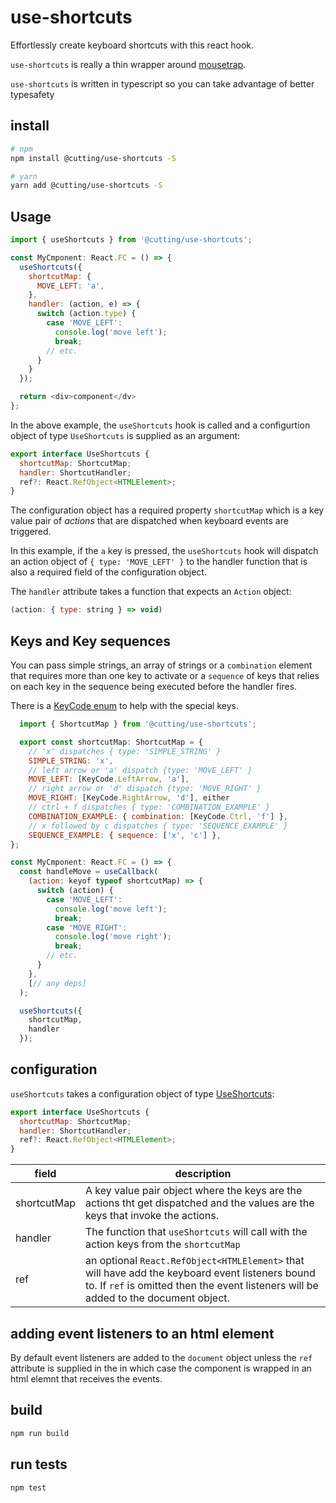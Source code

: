 # use-shortcuts

Effortlessly create keyboard shortcuts with this react hook.

`use-shortcuts` is really a thin wrapper around [mousetrap](https://github.com/ccampbell/mousetrap).

`use-shortcuts` is written in typescript so you can take advantage of better typesafety

## install

```sh
# npm
npm install @cutting/use-shortcuts -S

# yarn
yarn add @cutting/use-shortcuts -S
```

## Usage

```js
import { useShortcuts } from '@cutting/use-shortcuts';

const MyCmponent: React.FC = () => {
  useShortcuts({
    shortcutMap: {
      MOVE_LEFT: 'a',
    },
    handler: (action, e) => {
      switch (action.type) {
        case 'MOVE_LEFT':
          console.log('move left');
          break;
        // etc.
      }
    }
  });

  return <div>component</dv>
};
```
In the above example, the `useShortcuts` hook is called and a configurtion object of type `UseShortcuts` is supplied as an argument:

```javascript
export interface UseShortcuts {
  shortcutMap: ShortcutMap;
  handler: ShortcutHandler;
  ref?: React.RefObject<HTMLElement>;
}
```
The configuration object has a required property `shortcutMap` which is a key value pair of *actions* that are dispatched when keyboard events are triggered.

In this example, if the `a` key is pressed, the `useShortcuts` hook will dispatch an action object of `{ type: 'MOVE_LEFT' }` to the handler function that is also a required field of the configuration object.

The `handler` attribute takes a function that expects an `Action` object:

```javascript
(action: { type: string } => void)
```
## Keys and Key sequences

You can pass simple strings, an array of strings or a `combination` element that requires more than one key to activate or a `sequence` of keys that relies on each key in the sequence being executed before the handler fires.

There is a [KeyCode enum](./src/types/keycodes.ts) to help with the special keys.

```jsx
  import { ShortcutMap } from '@cutting/use-shortcuts';

  export const shortcutMap: ShortcutMap = {
    // 'x' dispatches { type: 'SIMPLE_STRING' }
    SIMPLE_STRING: 'x',
    // left arrow or 'a' dispatch {type: 'MOVE_LEFT' }
    MOVE_LEFT: [KeyCode.LeftArrow, 'a'],
    // right arrow or 'd' dispatch {type: 'MOVE_RIGHT' }
    MOVE_RIGHT: [KeyCode.RightArrow, 'd'], either
    // ctrl + f dispatches { type: 'COMBINATION_EXAMPLE' }
    COMBINATION_EXAMPLE: { combination: [KeyCode.Ctrl, 'f'] },
    // x followed by c dispatches { type: 'SEQUENCE_EXAMPLE' }
    SEQUENCE_EXAMPLE: { sequence: ['x', 'c'] },
};

const MyCmponent: React.FC = () => {
  const handleMove = useCallback(
    (action: keyof typeof shortcutMap) => {
      switch (action) {
        case 'MOVE_LEFT':
          console.log('move left');
          break;
        case 'MOVE_RIGHT':
          console.log('move right');
          break;
        // etc.
      }
    },
    [// any deps]
  );

  useShortcuts({
    shortcutMap,
    handler
  });
```

## configuration

`useShortcuts` takes a configuration object of type [UseShortcuts](./src/types/types):

```javascript
export interface UseShortcuts {
  shortcutMap: ShortcutMap;
  handler: ShortcutHandler;
  ref?: React.RefObject<HTMLElement>;
}
```

|field   |  description |
|---|---|
| shortcutMap  | A key value pair object where the keys are the actions tht get dispatched and the values are the keys that invoke the actions.  |
| handler  | The function that `useShortcuts` will call with the action keys from the `shortcutMap`   |
| ref  |an optional `React.RefObject<HTMLElement>` that will have add the keyboard event listeners bound to.  If `ref` is omitted then the event listeners will be added to the document object.   |

## adding event listeners to an html element

By default event listeners are added to the `document` object unless the `ref` attribute is supplied in the  in which case the component is wrapped in an html elemnt that receives the events.

## build

```sh
npm run build
```

## run tests

```sh
npm test
```
